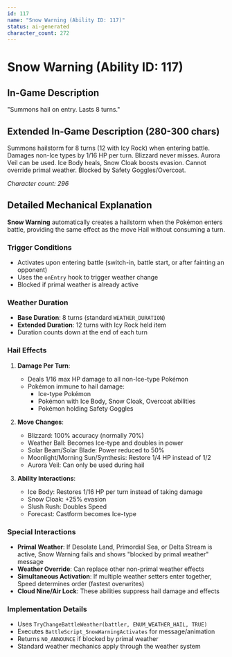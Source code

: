 ```yaml
---
id: 117
name: "Snow Warning (Ability ID: 117)"
status: ai-generated
character_count: 272
---
```


# Snow Warning (Ability ID: 117)

## In-Game Description
"Summons hail on entry. Lasts 8 turns."

## Extended In-Game Description (280-300 chars)
Summons hailstorm for 8 turns (12 with Icy Rock) when entering battle. Damages non-Ice types by 1/16 HP per turn. Blizzard never misses. Aurora Veil can be used. Ice Body heals, Snow Cloak boosts evasion. Cannot override primal weather. Blocked by Safety Goggles/Overcoat.

*Character count: 296*

## Detailed Mechanical Explanation
**Snow Warning** automatically creates a hailstorm when the Pokémon enters battle, providing the same effect as the move Hail without consuming a turn.

### Trigger Conditions
- Activates upon entering battle (switch-in, battle start, or after fainting an opponent)
- Uses the `onEntry` hook to trigger weather change
- Blocked if primal weather is already active

### Weather Duration
- **Base Duration**: 8 turns (standard `WEATHER_DURATION`)
- **Extended Duration**: 12 turns with Icy Rock held item
- Duration counts down at the end of each turn

### Hail Effects
1. **Damage Per Turn**:
   - Deals 1/16 max HP damage to all non-Ice-type Pokémon
   - Pokémon immune to hail damage:
     - Ice-type Pokémon
     - Pokémon with Ice Body, Snow Cloak, Overcoat abilities
     - Pokémon holding Safety Goggles

2. **Move Changes**:
   - Blizzard: 100% accuracy (normally 70%)
   - Weather Ball: Becomes Ice-type and doubles in power
   - Solar Beam/Solar Blade: Power reduced to 50%
   - Moonlight/Morning Sun/Synthesis: Restore 1/4 HP instead of 1/2
   - Aurora Veil: Can only be used during hail

3. **Ability Interactions**:
   - Ice Body: Restores 1/16 HP per turn instead of taking damage
   - Snow Cloak: +25% evasion
   - Slush Rush: Doubles Speed
   - Forecast: Castform becomes Ice-type

### Special Interactions
- **Primal Weather**: If Desolate Land, Primordial Sea, or Delta Stream is active, Snow Warning fails and shows "blocked by primal weather" message
- **Weather Override**: Can replace other non-primal weather effects
- **Simultaneous Activation**: If multiple weather setters enter together, Speed determines order (fastest overwrites)
- **Cloud Nine/Air Lock**: These abilities suppress hail damage and effects

### Implementation Details
- Uses `TryChangeBattleWeather(battler, ENUM_WEATHER_HAIL, TRUE)`
- Executes `BattleScript_SnowWarningActivates` for message/animation
- Returns `NO_ANNOUNCE` if blocked by primal weather
- Standard weather mechanics apply through the weather system